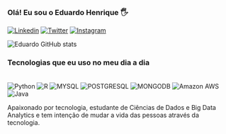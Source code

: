 
### Olá! Eu sou o Eduardo Henrique 🖐️

[![Linkedin](https://img.shields.io/badge/LinkedIn-0077B5?style=for-the-badge&logo=linkedin&logoColor=white)](https://www.linkedin.com/in/eduardo-henrique-01086232/) [![Twitter](https://img.shields.io/badge/Twitter-1DA1F2?style=for-the-badge&logo=twitter&logoColor=white)](https://twitter.com/SantosEduardohn) [![Instagram](https://img.shields.io/badge/Instagram-E4405F?style=for-the-badge&logo=instagram&logoColor=white)](https://www.instagram.com/eduardo.hnsantos/)

![Eduardo GitHub stats](https://github-readme-stats.vercel.app/api?username=eduardohnsantos&theme=dracula)

### Tecnologias que eu uso no meu dia a dia

<div style="display: inline_block"><br/>
  <img align="center" alt="Python" src="https://img.shields.io/badge/Python-3776AB?style=for-the-badge&logo=python&logoColor=white" /> 
   <img align="center" alt="R" src="https://img.shields.io/badge/R-276DC3?style=for-the-badge&logo=r&logoColor=white" /> 
   <img align="center" alt="MYSQL" src="https://img.shields.io/badge/MySQL-00000F?style=for-the-badge&logo=mysql&logoColor=white" /> 
   <img align="center" alt="POSTGRESQL" src="https://img.shields.io/badge/PostgreSQL-316192?style=for-the-badge&logo=postgresql&logoColor=white" /> 
   <img align="center" alt="MONGODB" src="https://img.shields.io/badge/MongoDB-4EA94B?style=for-the-badge&logo=mongodb&logoColor=white" /> 
   <img align="center" alt="Amazon AWS" src="https://img.shields.io/badge/Amazon_AWS-232F3E?style=for-the-badge&logo=amazon-aws&logoColor=white" /> 
   <img align="center" alt="Java" src="https://img.shields.io/badge/Java-ED8B00?style=for-the-badge&logo=java&logoColor=white" /> 
  </div>
  
  Apaixonado por tecnologia, estudante de Ciências de Dados e Big Data Analytics e tem intenção de mudar a vida das pessoas através da tecnologia.



